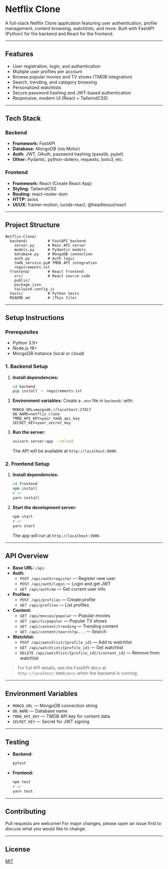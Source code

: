 # Netflix Clone

A full-stack Netflix Clone application featuring user authentication, profile management, content browsing, watchlists, and more. Built with FastAPI (Python) for the backend and React for the frontend.

---

## Features
- User registration, login, and authentication
- Multiple user profiles per account
- Browse popular movies and TV shows (TMDB integration)
- Search, trending, and category browsing
- Personalized watchlists
- Secure password hashing and JWT-based authentication
- Responsive, modern UI (React + TailwindCSS)

---

## Tech Stack

### Backend
- **Framework:** FastAPI
- **Database:** MongoDB (via Motor)
- **Auth:** JWT, OAuth, password hashing (passlib, pyjwt)
- **Other:** Pydantic, python-dotenv, requests, boto3, etc.

### Frontend
- **Framework:** React (Create React App)
- **Styling:** TailwindCSS
- **Routing:** react-router-dom
- **HTTP:** axios
- **UI/UX:** framer-motion, lucide-react, @headlessui/react

---

## Project Structure

```
Netflix-Clone/
  backend/         # FastAPI backend
    server.py      # Main API server
    models.py      # Pydantic models
    database.py    # MongoDB connection
    auth.py        # Auth logic
    tmdb_service.py# TMDB API integration
    requirements.txt
  frontend/        # React frontend
    src/           # React source code
    public/
    package.json
    tailwind.config.js
  tests/           # Python tests
  README.md        # (This file)
```

---

## Setup Instructions

### Prerequisites
- Python 3.9+
- Node.js 18+
- MongoDB instance (local or cloud)

### 1. Backend Setup

1. **Install dependencies:**
   ```bash
   cd backend
   pip install -r requirements.txt
   ```
2. **Environment variables:** Create a `.env` file in `backend/` with:
   ```env
   MONGO_URL=mongodb://localhost:27017
   DB_NAME=netflix_clone
   TMDB_API_KEY=your_tmdb_api_key
   SECRET_KEY=your_secret_key
   ```
3. **Run the server:**
   ```bash
   uvicorn server:app --reload
   ```
   The API will be available at `http://localhost:8000`.

### 2. Frontend Setup

1. **Install dependencies:**
   ```bash
   cd frontend
   npm install
   # or
   yarn install
   ```
2. **Start the development server:**
   ```bash
   npm start
   # or
   yarn start
   ```
   The app will run at `http://localhost:3000`.

---

## API Overview

- **Base URL:** `/api`
- **Auth:**
  - `POST /api/auth/register` — Register new user
  - `POST /api/auth/login` — Login and get JWT
  - `GET /api/auth/me` — Get current user info
- **Profiles:**
  - `POST /api/profiles` — Create profile
  - `GET /api/profiles` — List profiles
- **Content:**
  - `GET /api/movies/popular` — Popular movies
  - `GET /api/tv/popular` — Popular TV shows
  - `GET /api/content/trending` — Trending content
  - `GET /api/content/search?q=...` — Search
- **Watchlist:**
  - `POST /api/watchlist/{profile_id}` — Add to watchlist
  - `GET /api/watchlist/{profile_id}` — Get watchlist
  - `DELETE /api/watchlist/{profile_id}/{content_id}` — Remove from watchlist

> For full API details, see the FastAPI docs at `http://localhost:8000/docs` when the backend is running.

---

## Environment Variables
- `MONGO_URL` — MongoDB connection string
- `DB_NAME` — Database name
- `TMDB_API_KEY` — TMDB API key for content data
- `SECRET_KEY` — Secret for JWT signing

---

## Testing

- **Backend:**
  ```bash
  pytest
  ```
- **Frontend:**
  ```bash
  npm test
  # or
  yarn test
  ```

---

## Contributing
Pull requests are welcome! For major changes, please open an issue first to discuss what you would like to change.

---

## License
[MIT](LICENSE)
